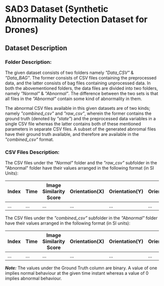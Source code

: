 # SAD3 Dataset (Synthetic Abnormality Detection Dataset for Drones)

## Dataset Description

### Folder Description:

The given dataset consists of two folders namely _"Data_CSV"_ & _"Data_BAG"_. The former consists of CSV files containing the preprocessed data, and the latter consists of bag files containing unprocessed data. In both the abovementioned folders, the data files are divided into two folders, namely _"Normal"_ & _"Abnormal"_. The difference between the two sets is that all files in the _"Abnormal"_ contain some kind of abnormality in them. 

The abnormal CSV files available in this given datasets are of two kinds; namely _"combined_csv"_ and _"raw_csv"_, wherein the former contains the ground truth (denoted by _"state"_) and the preprocessed data variables in a single CSV file whereas the latter contains both of these mentioned parameters in separate CSV files. A subset of the generated abnromal files have their ground truth available, and therefore are available in the _"combined_csv"_ format.

### CSV Files Description:

The CSV files under the _"Normal"_ folder and the _"raw_csv"_ subfolder in the "Abnormal" folder have their values arranged in the following format (in SI Units):


| Index | Time | Image Similarity Score | Orientation(X) | Orientation(Y) | Orientation(Z) | Orientation(W) | Angular Velocity(X) | Angular Velocity(Y) | Angular Velocity(Z) | Linear Acceleration(X) | Linear Acceleration(Y) | Linear Acceleration(Z) | 
| --- | --- | --- | --- | --- | --- | --- | --- | --- | --- | --- | --- | --- | 
| ... | ... | ... | ... | ... | ... | ... | ... | ... | ... | ... | ... | ... |

The CSV files under the _"combined_csv"_ subfolder in the _"Abnormal"_ folder have their values arranged in the following format (in SI units):


| Index | Time | Image Similarity Score | Orientation(X) | Orientation(Y) | Orientation(Z) | Orientation(W) | Angular Velocity(X) | Angular Velocity(Y) | Angular Velocity(Z) | Linear Acceleration(X) | Linear Acceleration(Y) | Linear Acceleration(Z) | Ground Truth | 
| --- | --- | --- | --- | --- | --- | --- | --- | --- | --- | --- | --- | --- | --- |
| ... | ... | ... | ... | ... | ... | ... | ... | ... | ... | ... | ... | ... | ... |

**_Note:_** The values under the Ground Truth column are binary. A value of one implies normal behaviour at the given time instant whereas a value of 0 implies abnormal behaviour.
